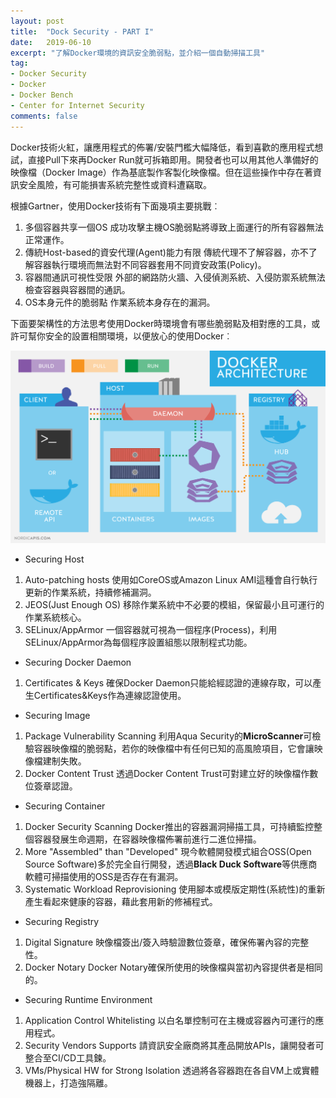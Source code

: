 ```yaml
---
layout: post
title:  "Dock Security - PART I"
date:   2019-06-10
excerpt: "了解Docker環境的資訊安全脆弱點，並介紹一個自動掃描工具"
tag:
- Docker Security
- Docker 
- Docker Bench  
- Center for Internet Security 
comments: false
---
```


Docker技術火紅，讓應用程式的佈署/安裝門檻大幅降低，看到喜歡的應用程式想試，直接Pull下來再Docker Run就可拆箱即用。開發者也可以用其他人準備好的映像檔（Docker Image）作為基底製作客製化映像檔。但在這些操作中存在著資訊安全風險，有可能損害系統完整性或資料遭竊取。

根據Gartner，使用Docker技術有下面幾項主要挑戰︰
1. 多個容器共享一個OS
成功攻擊主機OS脆弱點將導致上面運行的所有容器無法正常運作。
2. 傳統Host-based的資安代理(Agent)能力有限
傳統代理不了解容器，亦不了解容器執行環境而無法對不同容器套用不同資安政策(Policy)。
3. 容器間通訊可視性受限
外部的網路防火牆、入侵偵測系統、入侵防禦系統無法檢查容器與容器間的通訊。
4. OS本身元件的脆弱點
作業系統本身存在的漏洞。

下面要架構性的方法思考使用Docker時環境會有哪些脆弱點及相對應的工具，或許可幫你安全的設置相關環境，以便放心的使用Docker︰

![Docker Securting Architecture](https://github.com/kisekitw/kisekitw.github.io/blob/master/assets/img/1080610/docker-architecture.png?raw=true)

* Securing Host 
1. Auto-patching hosts 
使用如CoreOS或Amazon Linux AMI這種會自行執行更新的作業系統，持續修補漏洞。
2. JEOS(Just Enough OS) 
移除作業系統中不必要的模組，保留最小且可運行的作業系統核心。
3. SELinux/AppArmor 
一個容器就可視為一個程序(Process)，利用SELinux/AppArmor為每個程序設置組態以限制程式功能。

* Securing Docker Daemon 
1. Certificates & Keys 
確保Docker Daemon只能給經認證的連線存取，可以產生Certificates&Keys作為連線認證使用。

* Securing Image 
1. Package Vulnerability Scanning 
利用Aqua Security的**MicroScanner**可檢驗容器映像檔的脆弱點，若你的映像檔中有任何已知的高風險項目，它會讓映像檔建制失敗。
2. Docker Content Trust 
透過Docker Content Trust可對建立好的映像檔作數位簽章認證。

* Securing Container 
1. Docker Security Scanning
Docker推出的容器漏洞掃描工具，可持續監控整個容器發展生命週期，在容器映像檔佈署前進行二進位掃描。
2. More "Assembled" than "Developed"
現今軟體開發模式組合OSS(Open Source Software)多於完全自行開發，透過**Black Duck Software**等供應商軟體可掃描使用的OSS是否存在有漏洞。
3. Systematic Workload Reprovisioning
使用腳本或模版定期性(系統性)的重新產生看起來健康的容器，藉此套用新的修補程式。

* Securing Registry 
1. Digital Signature
映像檔簽出/簽入時驗證數位簽章，確保佈署內容的完整性。
2. Docker Notary
Docker Notary確保所使用的映像檔與當初內容提供者是相同的。 

* Securing Runtime Environment 
1. Application Control Whitelisting
以白名單控制可在主機或容器內可運行的應用程式。
2. Security Vendors Supports 
請資訊安全廠商將其產品開放APIs，讓開發者可整合至CI/CD工具鍊。
3. VMs/Physical HW for Strong Isolation
透過將各容器跑在各自VM上或實體機器上，打造強隔離。 
